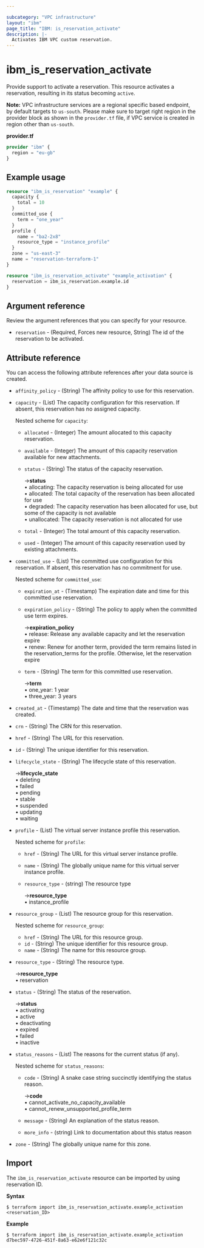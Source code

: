 ```yaml
---

subcategory: "VPC infrastructure"
layout: "ibm"
page_title: "IBM: is_reservation_activate"
description: |-
  Activates IBM VPC custom reservation.
---
```


# ibm_is_reservation_activate

Provide support to activate a reservation. This resource activates a reservation, resulting in its status becoming `active`.

**Note:** 
VPC infrastructure services are a regional specific based endpoint, by default targets to `us-south`. Please make sure to target right region in the provider block as shown in the `provider.tf` file, if VPC service is created in region other than `us-south`.

**provider.tf**

```terraform
provider "ibm" {
  region = "eu-gb"
}
```

## Example usage

```terraform
resource "ibm_is_reservation" "example" {
  capacity {
    total = 10
  }
  committed_use {
    term = "one_year"
  }
  profile {
    name = "ba2-2x8"
    resource_type = "instance_profile"
  }
  zone = "us-east-3"
  name = "reservation-terraform-1"
}

resource "ibm_is_reservation_activate" "example_activation" {
  reservation = ibm_is_reservation.example.id
}
```

## Argument reference
Review the argument references that you can specify for your resource. 

- `reservation` - (Required, Forces new resource, String) The id of the reservation to be activated.

## Attribute reference
You can access the following attribute references after your data source is created. 
- `affinity_policy`  - (String) The affinity policy to use for this reservation.
- `capacity` - (List) The capacity configuration for this reservation. If absent, this reservation has no assigned capacity.

  Nested scheme for `capacity`:
  - `allocated` - (Integer) The amount allocated to this capacity reservation.
  - `available` - (Integer) The amount of this capacity reservation available for new attachments.
  - `status` - (String) The status of the capacity reservation.

    ->**status** 
      </br>&#x2022; allocating: The capacity reservation is being allocated for use
      </br>&#x2022; allocated: The total capacity of the reservation has been allocated for use
      </br>&#x2022; degraded: The capacity reservation has been allocated for use, but some of the capacity is not available
      </br>&#x2022; unallocated: The capacity reservation is not allocated for use
  - `total` - (Integer) The total amount of this capacity reservation.
  - `used` - (Integer) The amount of this capacity reservation used by existing attachments.
- `committed_use` - (List) The committed use configuration for this reservation. If absent, this reservation has no commitment for use.

  Nested scheme for `committed_use`:
  - `expiration_at` - (Timestamp) The expiration date and time for this committed use reservation.
  - `expiration_policy` - (String) The policy to apply when the committed use term expires.

    ->**expiration_policy** 
      </br>&#x2022; release: Release any available capacity and let the reservation expire
      </br>&#x2022; renew: Renew for another term, provided the term remains listed in the reservation_terms for the profile. Otherwise, let the reservation expire
  - `term` - (String) The term for this committed use reservation.

    ->**term** 
      </br>&#x2022; one_year: 1 year
      </br>&#x2022; three_year: 3 years
- `created_at` - (Timestamp) The date and time that the reservation was created.
- `crn` - (String) The CRN for this reservation.
- `href` - (String) The URL for this reservation.
- `id` - (String) The unique identifier for this reservation.
- `lifecycle_state` - (String) The lifecycle state of this reservation.

   ->**lifecycle_state** 
      </br>&#x2022; deleting
      </br>&#x2022; failed
      </br>&#x2022; pending
      </br>&#x2022; stable
      </br>&#x2022; suspended
      </br>&#x2022; updating
      </br>&#x2022; waiting
- `profile` - (List) The virtual server instance profile this reservation. 

  Nested scheme for `profile`:
  - `href` - (String) The URL for this virtual server instance profile.
  - `name` - (String) The globally unique name for this virtual server instance profile.
  - `resource_type` - (string) The resource type

     ->**resource_type** 
      </br>&#x2022; instance_profile
- `resource_group` - (List) The resource group for this reservation. 

  Nested scheme for `resource_group`:
  - `href` - (String) The URL for this resource group.
  - `id` - (String) The unique identifier for this resource group.
  - `name` - (String) The name for this resource group.
- `resource_type` - (String) The resource type.

  ->**resource_type** 
    </br>&#x2022; reservation
- `status` - (String) The status of the reservation.

  ->**status** 
    </br>&#x2022; activating
    </br>&#x2022; active
    </br>&#x2022; deactivating
    </br>&#x2022; expired
    </br>&#x2022; failed
    </br>&#x2022; inactive
- `status_reasons` - (List) The reasons for the current status (if any).

  Nested scheme for `status_reasons`:
  - `code` - (String) A snake case string succinctly identifying the status reason.
  
    ->**code** 
      </br>&#x2022; cannot_activate_no_capacity_available
      </br>&#x2022; cannot_renew_unsupported_profile_term
  - `message` - (String) An explanation of the status reason.
  - `more_info` - (string) Link to documentation about this status reason
- `zone` - (String) The globally unique name for this zone.


## Import
The `ibm_is_reservation_activate` resource can be imported by using reservation ID.

**Syntax**

```
$ terraform import ibm_is_reservation_activate.example_activation <reservation_ID>
```

**Example**

```
$ terraform import ibm_is_reservation_activate.example_activation d7bec597-4726-451f-8a63-e62e6f121c32c
```
